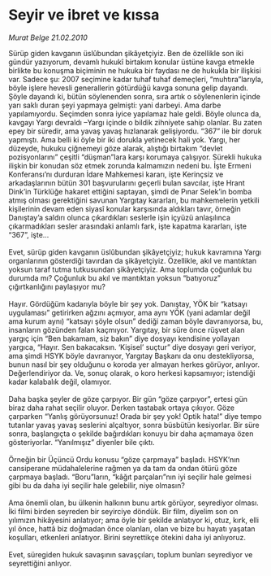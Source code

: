 # Seyir ve ibret ve kıssa

*Murat Belge 21.02.2010*

<div class="taraf_structure_2col_1zq">
<div class="margen_n">



 <p>Sürüp giden kavganın üslûbundan şikâyetçiyiz. Ben de özellikle son iki gündür yazıyorum, devamlı hukukî birtakım konular üstüne kavga etmekle birlikte bu konuşma biçiminin ne hukuka bir faydası ne de hukukla bir ilişkisi var. Sadece şu: 2007 seçimine kadar tuhaf tuhaf demeçleri, “muhtıra”larıyla, böyle işlere hevesli generallerin götürdüğü kavga sonuna gelip dayandı. Şöyle dayandı ki, bütün söylenenden sonra, sıra artık o söylenenlerin içinde yarı saklı duran şeyi yapmaya gelmişti: yani darbeyi. Ama darbe yapılamıyordu. Seçimden sonra iyice yapılamaz hale geldi. Böyle olunca da, kavgayı Yargı devraldı –Yargı içinde o bildik zihniyete sahip olanlar. Bu zaten epey bir süredir, ama yavaş yavaş hızlanarak gelişiyordu. “367” ile bir doruk yapmıştı. Ama belli ki öyle bir iki dorukla yetinecek hali yok. Yargı, her düzeyde, hukuku çiğnemeyi göze alarak, alıştığı birtakım “devlet pozisyonlarını” çeşitli “düşman”lara karşı korumaya çalışıyor. Sürekli hukuka ilişkin bir konudan söz etmek zorunda kalmamızın nedeni bu. İşte Ermeni Konferansı’nı durduran İdare Mahkemesi kararı, işte Kerinçsiz ve arkadaşlarının bütün 301 başvurularını geçerli bulan savcılar, işte Hrant Dink’in Türklüğe hakaret ettiğini saptayan, şimdi de Pınar Selek’in bomba atmış olması gerektiğini savunan Yargıtay kararları, bu mahkemelerin yetkili kişilerinin devam eden siyasî konular karşısında aldıkları tavır, örneğin Danıştay’a saldırı olunca çıkardıkları seslerle işin içyüzü anlaşılınca çıkarmadıkları sesler arasındaki anlamlı fark, işte kapatma kararları, işte “367”, işte... <br/><br/>Evet, sürüp giden kavganın üslûbundan şikâyetçiyiz; hukuk kavramına Yargı organlarının gösterdiği tavırdan da şikâyetçiyiz. Özellikle, akıl ve mantıktan yoksun taraf tutma tutkusundan şikâyetçiyiz. Ama toplumda çoğunluk bu durumda mı? Çoğunluk bu akıl ve mantıktan yoksun “batıyoruz” çığırtkanlığını paylaşıyor mu? <br/><br/>Hayır. Gördüğüm kadarıyla böyle bir şey yok. Danıştay, YÖK bir “katsayı uygulaması” getirirken ağzını açmıyor, ama aynı YÖK (yani adamlar değil ama kurum aynı) “katsayı şöyle olsun” dediği zaman böyle davranıyorsa, bu, insanların gözünden falan kaçmıyor. Yargıtay, bir süre önce rüşvet alan yargıç için “Ben bakamam, siz bakın” diye dosyayı kendisine yollayan yargıca, “Hayır. Sen bakacaksın. ‘Kişisel’ suçtur” diye dosyayı geri veriyor, ama şimdi HSYK böyle davranıyor, Yargıtay Başkanı da onu destekliyorsa, bunun nasıl bir şey olduğunu o koroda yer almayan herkes görüyor, anlıyor. Değerlendiriyor da. Ve, sonuç olarak, o koro herkesi kapsamıyor; istendiği kadar kalabalık değil, olamıyor. <br/><br/>Daha başka şeyler de göze çarpıyor. Bir gün “göze çarpıyor”, ertesi gün biraz daha rahat seçilir oluyor. Derken tastabak ortaya çıkıyor. Göze çarparken “Yanlış görüyorsunuz! Orada bir şey yok! Optik hata!” diye tempo tutanlar yavaş yavaş seslerini alçaltıyor, sonra büsbütün kesiyorlar. Bir süre sonra, başlangıçta o şekilde bağırdıkları konuyu bir daha açmamaya özen gösteriyorlar. “Yanılmışız” diyenler bile çıktı. <br/><br/>Örneğin bir Üçüncü Ordu konusu “göze çarpmaya” başladı. HSYK’nın cansiperane müdahalelerine rağmen ya da tam da ondan ötürü göze çarpmaya başladı. “Boru”ların, “kâğıt parçaları”nın iyi seçilir hale gelmesi gibi bu da daha iyi seçilir hale gelebilir, niye olmasın? <br/><br/>Ama önemli olan, bu ülkenin halkının bunu artık görüyor, seyrediyor olması. İki filmi birden seyreden bir seyirciye döndük. Bir film, diyelim son on yılımızın hikâyesini anlatıyor; ama öyle bir şekilde anlatıyor ki, otuz, kırk, elli yıl önce, hattâ biz doğmadan önce olanları, olan ve bize bu hayatı yaşatan koşulları, etkenleri anlatıyor. Birini seyrettikçe ötekini daha iyi anlıyoruz. <br/><br/>Evet, süregiden hukuk savaşının savaşçıları, toplum bunları seyrediyor ve seyrettiğini anlıyor.</p>
<br/>
<br/>
<br/>



<br/>


<div id="taraf_not">
</div>

</div>


</div>
